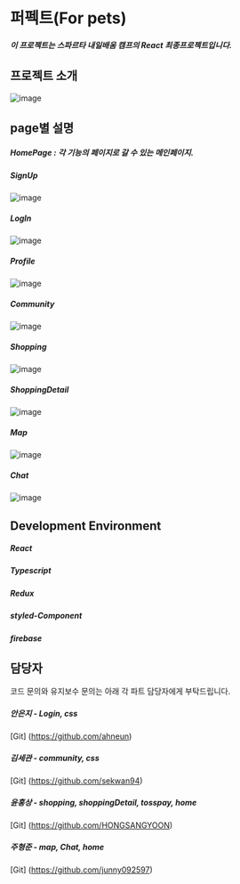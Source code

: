 # 퍼펙트(For pets)
##### 이 프로젝트는 스파르타 내일배움 캠프의 React 최종프로젝트입니다.


## 프로젝트 소개
  
![image](https://github.com/junny092597/NBC_pet/assets/143682700/a42d6eb1-dc0d-4ef5-acc8-ae6f778f38c4)


## page별 설명
  
##### HomePage : 각 기능의 페이지로 갈 수 있는 메인페이지.

##### SignUp
![image](https://github.com/junny092597/NBC_pet/assets/143682700/add3c533-f0d9-49d3-956b-25c74df30d3f)

##### LogIn
![image](https://github.com/junny092597/NBC_pet/assets/143682700/46eaf272-6038-44cc-a914-eb8c07d1e415)

##### Profile
![image](https://github.com/junny092597/NBC_pet/assets/143682700/596dc7bb-3277-40c6-89c2-2ac3b1bf187b)

##### Community
![image](https://github.com/junny092597/NBC_pet/assets/143682700/801c73d0-0a39-4d4a-bf08-1d8d30b5c54e)

##### Shopping 
![image](https://github.com/junny092597/NBC_pet/assets/143682700/74c9cad8-2b64-4ecf-8d0a-fde1dc21c04c)

##### ShoppingDetail 
![image](https://github.com/HONGSANGYOON/NBC_pet/assets/143682700/2c45f435-8862-4c45-af55-7b689b54def1)

   
##### Map
![image](https://github.com/junny092597/NBC_pet/assets/143682700/c61cf146-b8a2-441e-b61b-5a6763a1ada9)


##### Chat
![image](https://github.com/junny092597/NBC_pet/assets/143682700/11efc0bd-e11d-4ff8-bbe4-36f406f9a482)


## Development Environment
  
##### React

##### Typescript

##### Redux

##### styled-Component

##### firebase


## 담당자
코드 문의와 유지보수 문의는 아래 각 파트 담당자에게 부탁드립니다.

##### 안은지 - Login, css 

[Git] (https://github.com/ahneun)

##### 김세관 - community, css

[Git] (https://github.com/sekwan94)

##### 윤홍상 - shopping, shoppingDetail, tosspay, home

[Git] (https://github.com/HONGSANGYOON)

##### 주형준 - map, Chat, home

[Git] (https://github.com/junny092597)

